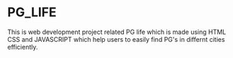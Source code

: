 # PG_LIFE
This is web development project related PG life which is made using HTML CSS and JAVASCRIPT
 which help users to easily find PG's in differnt cities efficiently.

